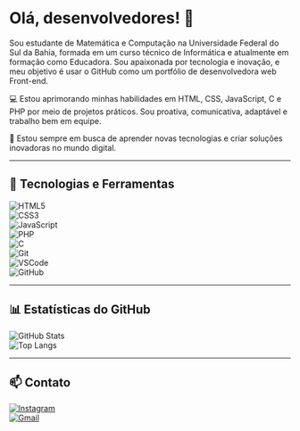 # Olá, desenvolvedores! 👋

Sou estudante de Matemática e Computação na Universidade Federal do Sul da Bahia, formada em um curso técnico de Informática e atualmente em formação como Educadora. Sou apaixonada por tecnologia e inovação, e meu objetivo é usar o GitHub como um portfólio de desenvolvedora web Front-end.

💻 Estou aprimorando minhas habilidades em HTML, CSS, JavaScript, C e PHP por meio de projetos práticos. Sou proativa, comunicativa, adaptável e trabalho bem em equipe.

🧠 Estou sempre em busca de aprender novas tecnologias e criar soluções inovadoras no mundo digital.

---

## 🔧 Tecnologias e Ferramentas

![HTML5](https://img.shields.io/badge/HTML5-E34F26?style=for-the-badge&logo=html5&logoColor=white)  
![CSS3](https://img.shields.io/badge/CSS3-1572B6?style=for-the-badge&logo=css3&logoColor=white)  
![JavaScript](https://img.shields.io/badge/JavaScript-F7DF1E?style=for-the-badge&logo=javascript&logoColor=black)  
![PHP](https://img.shields.io/badge/PHP-777BB4?style=for-the-badge&logo=php&logoColor=white)  
![C](https://img.shields.io/badge/C-00599C?style=for-the-badge&logo=c&logoColor=white)  
![Git](https://img.shields.io/badge/Git-F05032?style=for-the-badge&logo=git&logoColor=white)  
![VSCode](https://img.shields.io/badge/VS%20Code-007ACC?style=for-the-badge&logo=visual-studio-code&logoColor=white)  
![GitHub](https://img.shields.io/badge/GitHub-181717?style=for-the-badge&logo=github&logoColor=white)

---

## 📊 Estatísticas do GitHub

![GitHub Stats](https://github-readme-stats.vercel.app/api?username=ranesilva&show_icons=true&theme=radical)  
![Top Langs](https://github-readme-stats.vercel.app/api/top-langs/?username=ranesilva&layout=compact&theme=radical)

---

## 📫 Contato

[![Instagram](https://img.shields.io/badge/@ranesilva-purple?style=for-the-badge&logo=instagram&logoColor=white)](https://instagram.com/ranesilva)  
[![Gmail](https://img.shields.io/badge/ranesilvaofc16@gmail.com-purple?style=for-the-badge&logo=gmail&logoColor=white)](mailto:ranesilvaofc16@gmail.com)
